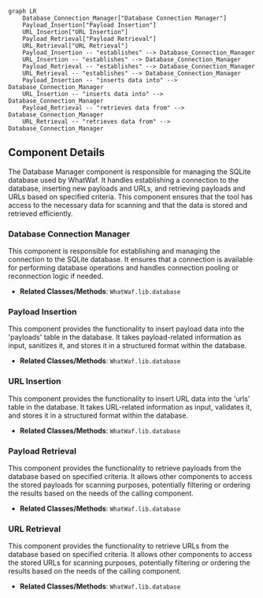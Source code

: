 ```mermaid
graph LR
    Database_Connection_Manager["Database Connection Manager"]
    Payload_Insertion["Payload Insertion"]
    URL_Insertion["URL Insertion"]
    Payload_Retrieval["Payload Retrieval"]
    URL_Retrieval["URL Retrieval"]
    Payload_Insertion -- "establishes" --> Database_Connection_Manager
    URL_Insertion -- "establishes" --> Database_Connection_Manager
    Payload_Retrieval -- "establishes" --> Database_Connection_Manager
    URL_Retrieval -- "establishes" --> Database_Connection_Manager
    Payload_Insertion -- "inserts data into" --> Database_Connection_Manager
    URL_Insertion -- "inserts data into" --> Database_Connection_Manager
    Payload_Retrieval -- "retrieves data from" --> Database_Connection_Manager
    URL_Retrieval -- "retrieves data from" --> Database_Connection_Manager
```

## Component Details

The Database Manager component is responsible for managing the SQLite database used by WhatWaf. It handles establishing a connection to the database, inserting new payloads and URLs, and retrieving payloads and URLs based on specified criteria. This component ensures that the tool has access to the necessary data for scanning and that the data is stored and retrieved efficiently.

### Database Connection Manager
This component is responsible for establishing and managing the connection to the SQLite database. It ensures that a connection is available for performing database operations and handles connection pooling or reconnection logic if needed.
- **Related Classes/Methods**: `WhatWaf.lib.database`

### Payload Insertion
This component provides the functionality to insert payload data into the 'payloads' table in the database. It takes payload-related information as input, sanitizes it, and stores it in a structured format within the database.
- **Related Classes/Methods**: `WhatWaf.lib.database`

### URL Insertion
This component provides the functionality to insert URL data into the 'urls' table in the database. It takes URL-related information as input, validates it, and stores it in a structured format within the database.
- **Related Classes/Methods**: `WhatWaf.lib.database`

### Payload Retrieval
This component provides the functionality to retrieve payloads from the database based on specified criteria. It allows other components to access the stored payloads for scanning purposes, potentially filtering or ordering the results based on the needs of the calling component.
- **Related Classes/Methods**: `WhatWaf.lib.database`

### URL Retrieval
This component provides the functionality to retrieve URLs from the database based on specified criteria. It allows other components to access the stored URLs for scanning purposes, potentially filtering or ordering the results based on the needs of the calling component.
- **Related Classes/Methods**: `WhatWaf.lib.database`
